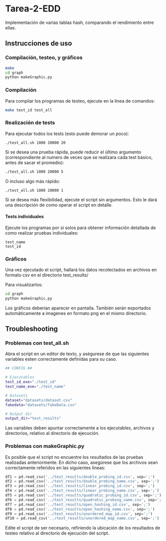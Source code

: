 # Tarea-2-EDD
Implementación de varias tablas hash, comparando el rendimiento entre ellas.
## Instrucciones de uso
### Compilación, testeo, y gráficos
```bash
make
cd graph
python makeGraphic.py
```
### Compilación
Para compilar los programas de testeo, ejecute en la linea de comandos:
```bash
make test_id test_all
```
### Realización de tests
Para ejecutar todos los tests (esto puede demorar un poco):
```
./test_all.sh 1000 20000 20
```
Si se  desea una prueba rápida, puede reducir el último argumento (correspondiente al numero de veces que se realizara cada test básico, antes de sacar el promedio):
```bash
./test_all.sh 1000 20000 5
```
O incluso algo más rápido:
```bash
./test_all.sh 1000 20000 1
```

Si se desea más flexibilidad, ejecute el script sin argumentos. Esto le dará una descripción de como operar el script en detalle.
#### Tests individuales
Ejecute los programas por si solos para obtener información detallada de como realizar pruebas individuales:
```
test_name
test_id
```
### Gráficos
Una vez ejecutado el script, hallará los datos recolectados en archivos en formato csv en el directorio test_results/

Para visualizarlos:
```bash
cd graph
python makeGraphic.py
```
Los gráficos deberían aparecer en pantalla. También serán exportados automáticamente a imagenes en formato png en el mismo directorio.

## Troubleshooting
### Problemas con test_all.sh
Abra el script en un editor de texto, y aségurese de que las siguientes variables esten correctamente definidas para su caso.
```bash
## CONFIG ##

# Ejecutables
test_id_exe="./test_id"
test_name_exe="./test_name"

# Datasets
dataset="datasets/dataset.csv"
fakedata="datasets/fakeData.csv"

# Output dir
output_dir="test_results"
```
Las variables deben apuntar correctamente a los ejecutables, archivos y directorios, relativo al directorio de ejecución.
### Problemas con makeGraphic.py
Es posible que el script no encuentre los resultados de las pruebas realizadas anteriormente. En dicho caso, asegúrese que los archivos sean correctamente referidos en las siguientes líneas:
```python
df1 = pd.read_csv('../test_results/double_probing_id.csv', sep=';')
df2 = pd.read_csv('../test_results/double_probing_name.csv', sep=';')
df3 = pd.read_csv('../test_results/linear_probing_id.csv', sep=';')
df4 = pd.read_csv('../test_results/linear_probing_name.csv', sep=';')
df5 = pd.read_csv('../test_results/quadratic_probing_id.csv', sep=';')
df6 = pd.read_csv('../test_results/quadratic_probing_name.csv', sep=';')
df7 = pd.read_csv('../test_results/open_hashing_id.csv', sep=';')
df8 = pd.read_csv('../test_results/open_hashing_name.csv', sep=';')
df9 = pd.read_csv('../test_results/unordered_map_id.csv', sep=';')
df10 = pd.read_csv('../test_results/unordered_map_name.csv', sep=';')
```
Edite el script de ser necesario, refiriendo la ubicación de los resultados de testeo relativo al directorio de ejecución del script.

